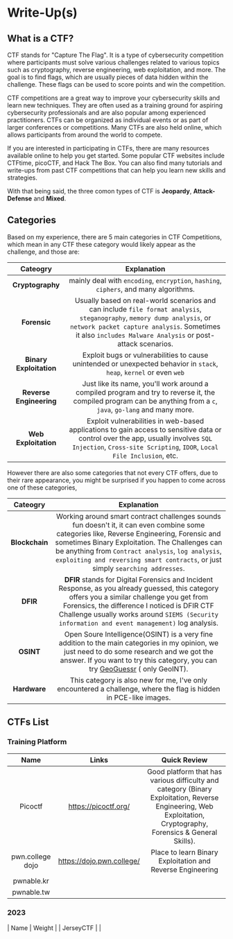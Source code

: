 # Write-Up(s)

## What is a CTF?
CTF stands for "Capture The Flag". It is a type of cybersecurity competition where participants must solve various challenges related to various topics such as cryptography, reverse engineering, web exploitation, and more. The goal is to find flags, which are usually pieces of data hidden within the challenge. These flags can be used to score points and win the competition.

CTF competitions are a great way to improve your cybersecurity skills and learn new techniques. They are often used as a training ground for aspiring cybersecurity professionals and are also popular among experienced practitioners. CTFs can be organized as individual events or as part of larger conferences or competitions. Many CTFs are also held online, which allows participants from around the world to compete.

If you are interested in participating in CTFs, there are many resources available online to help you get started. Some popular CTF websites include CTFtime, picoCTF, and Hack The Box. You can also find many tutorials and write-ups from past CTF competitions that can help you learn new skills and strategies.

With that being said, the three comon types of CTF is **Jeopardy**, **Attack-Defense** and **Mixed**.

## Categories

Based on my experience, there are 5 main categories in CTF Competitions, which mean in any CTF these category would likely appear as the challenge, and those are:  

| **Cateogry** | **Explanation** | 
| :---:  | :---:  |
| **Cryptography**| mainly deal with `encoding`, `encryption`, `hashing`, `ciphers`, and many algorithms.  |
| **Forensic** | Usually based on real-world scenarios and can include `file format analysis`, `steganography`, `memory dump analysis`, or `network packet capture analysis`. Sometimes it also `includes Malware Analysis` or post-attack scenarios. |
| **Binary Exploitation** | Exploit bugs or vulnerabilities to cause unintended or unexpected behavior in `stack`, `heap`, `kernel` or even `web` |
| **Reverse Engineering** | Just like its name, you'll work around a compiled program and try to reverse it, the compiled program can be anything from a `c`, `java`, `go-lang` and many more. |
| **Web Exploitation** | Exploit vulnerabilities in web-based applications to gain access to sensitive data or control over the app, usually involves `SQL Injection`, `Cross-site Scripting`, `IDOR`, `Local File Inclusion`, etc. |

However there are also some categories that not every CTF offers, due to their rare appearance, you might be surprised if you happen to come across one of these categories,

| **Cateogry** | **Explanation** | 
| :---:  | :---:  |
| **Blockchain** | Working around smart contract challenges sounds fun doesn't it, it can even combine some categories like, Reverse Engineering, Forensic and sometimes Binary Exploitation. The Challenges can be anything from `Contract analysis`, `log analysis`, `exploiting and reversing smart contracts`, or just simply `searching addresses`. |
| **DFIR** | **DFIR** stands for Digital Forensics and Incident Response, as you already guessed, this category offers you a similar challenge you get from Forensics, the difference I noticed is DFIR CTF Challenge usually works around `SIEMS (Security information and event management)` log analysis. |
| **OSINT** | Open Soure Intelligence(OSINT) is a very fine addition to the main categories in my opinion, we just need to do some research and we got the answer. If you want to try this category, you can try [GeoGuessr](https://www.geoguessr.com/) ( only GeoINT). |
| **Hardware** | This category is also new for me, I've only encountered a challenge, where the flag is hidden in PCE-like images.|

## CTFs List

### Training Platform
| Name | Links | Quick Review | 
| :---: | :---:| :---: |
| Picoctf | https://picoctf.org/ | Good platform that has various difficulty and category (Binary Exploitation, Reverse Engineering, Web Exploitation, Cryptography, Forensics & General Skills).
| pwn.college dojo | https://dojo.pwn.college/ | Place to learn Binary Exploitation and Reverse Engineering|
| pwnable.kr | | |
| pwnable.tw | | |

### 2023
| Name | Weight |
| JerseyCTF | |